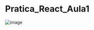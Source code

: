# Pratica_React_Aula1
![image](https://github.com/Schvuchov/Pratica_React_Aula1/assets/86387013/9e983d02-186b-4e79-9ba2-ec088585e895)
